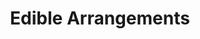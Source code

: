 ---
title: "Edible Arrangements"
url: /kansas-city/edible-arrangements-northeast-83rd-terrace/
shop: gift
---